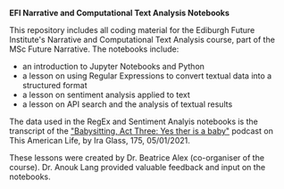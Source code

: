 __EFI Narrative and Computational Text Analysis Notebooks__

This repository includes all coding material for the Ediburgh Future Institute's Narrative and Computational Text Analysis course, part of the MSc Future Narrative.  The notebooks include:

- an introduction to Jupyter Notebooks and Python
- a lesson on using Regular Expressions to convert textual data into a structured format
- a lesson on sentiment analysis applied to text
- a lesson on API search and the analysis of textual results 

The data used in the RegEx and Sentiment Analyis notebooks is the transcript of the ["Babysitting, Act Three: Yes ther is a baby"](https://www.thisamericanlife.org/175/babysitting) podcast on This American Life, by Ira Glass, 175, 05/01/2021.

These lessons were created by Dr. Beatrice Alex (co-organiser of the course). Dr. Anouk Lang provided valuable feedback and input on the notebooks.
